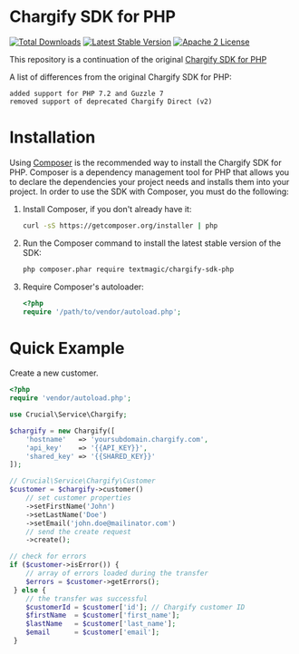 # Chargify SDK for PHP

[![Total Downloads](https://img.shields.io/packagist/dt/textmagic/chargify-sdk-php.svg?style=flat)](https://packagist.org/packages/textmagic/chargify-sdk-php)
[![Latest Stable Version](https://img.shields.io/packagist/v/textmagic/chargify-sdk-php.svg?style=flat)](https://packagist.org/packages/textmagic/chargify-sdk-php)
[![Apache 2 License](https://img.shields.io/packagist/l/textmagic/chargify-sdk-php.svg?style=flat)](https://github.com/textmagic/chargify-sdk-php/blob/master/LICENSE.md)

This repository is a continuation of the original [Chargify SDK for PHP][chargify-sdk-php] 

A list of differences from the original Chargify SDK for PHP:

    added support for PHP 7.2 and Guzzle 7
    removed support of deprecated Chargify Direct (v2)

# Installation

Using [Composer][composer-homepage] is the recommended way to install the Chargify SDK for PHP. Composer is a 
dependency management tool for PHP that allows you to declare the dependencies your project needs and installs them 
into your project. In order to use the SDK with Composer, you must do the following:

1. Install Composer, if you don't already have it:

	```bash
	curl -sS https://getcomposer.org/installer | php
	```

1. Run the Composer command to install the latest stable version of the SDK:

	```bash
	php composer.phar require textmagic/chargify-sdk-php
	```

1. Require Composer's autoloader:

	```php
	<?php
	require '/path/to/vendor/autoload.php';
	```

# Quick Example

Create a new customer.

```php
<?php
require 'vendor/autoload.php';

use Crucial\Service\Chargify;

$chargify = new Chargify([
    'hostname'   => 'yoursubdomain.chargify.com',
    'api_key'    => '{{API_KEY}}',
    'shared_key' => '{{SHARED_KEY}}'
]);

// Crucial\Service\Chargify\Customer
$customer = $chargify->customer()
    // set customer properties
    ->setFirstName('John')
    ->setLastName('Doe')
    ->setEmail('john.doe@mailinator.com')
    // send the create request
    ->create();

// check for errors
if ($customer->isError()) {
    // array of errors loaded during the transfer
    $errors = $customer->getErrors();
 } else {
    // the transfer was successful
    $customerId = $customer['id']; // Chargify customer ID
    $firstName  = $customer['first_name'];
    $lastName   = $customer['last_name'];
    $email      = $customer['email'];
 }

```

[composer-homepage]: https://getcomposer.org
[chargify-sdk-php]: https://github.com/crucialwebstudio/chargify-sdk-php